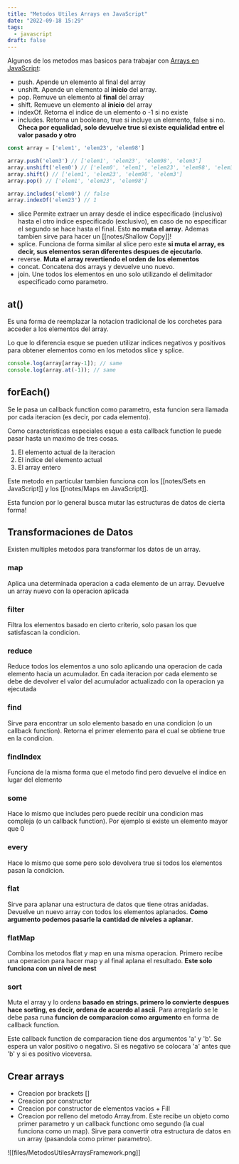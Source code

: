```yaml
---
title: "Metodos Utiles Arrays en JavaScript"
date: "2022-09-18 15:29"
tags: 
  - javascript
draft: false
---
```

Algunos de los metodos mas basicos para trabajar con [Arrays en JavaScript](notes/Arrays%20en%20JavaScript.md):
- push. Apende un elemento al final del array
- unshift. Apende un elemento al **inicio** del array.
- pop. Remuve un elemento al **final** del array
- shift. Remueve un elemento al **inicio** del array
- indexOf. Retorna el indice de un elemento o -1 si no existe
- includes. Retorna un booleano, true si incluye un elemento, false si no. **Checa por equalidad, solo devuelve true si existe equialidad entre el valor pasado y otro**

```JavaScript
const array = ['elem1', 'elem23', 'elem98']

array.push('elem3') // ['elem1', 'elem23', 'elem98', 'elem3']
array.unshift('elem0') // ['elem0', 'elem1', 'elem23', 'elem98', 'elem3']
array.shift() // ['elem1', 'elem23', 'elem98', 'elem3']
array.pop() // ['elem1', 'elem23', 'elem98']

array.includes('elem0') // false
array.indexOf('elem23') // 1
```

- slice Permite extraer un array desde el indice especificado (inclusivo) hasta el otro indice especificado (exclusivo), en caso de no especificar el segundo se hace hasta el final. Esto **no muta el array**. Ademas tambien sirve para hacer un [[notes/Shallow Copy]]!
- splice. Funciona de forma similar al slice pero este **si muta el array, es decir, sus elementos seran diferentes despues de ejecutarlo**.
- reverse. **Muta el array revertiendo el orden de los elementos**
- concat. Concatena dos arrays y devuelve uno nuevo.
- join. Une todos los elementos en uno solo utilizando el delimitador especificado como parametro. 

## at()
Es una forma de reemplazar la notacion tradicional de los corchetes para acceder a los elementos del array.

Lo que lo diferencia esque se pueden utilizar indices negativos y positivos para obtener elementos como en los metodos slice y splice.

```JavaScript
console.log(array[array-1]); // same
console.log(array.at(-1)); // same
```

## forEach()
Se le pasa un callback function como parametro, esta funcion sera llamada por cada iteracion (es decir, por cada elemento).

Como caracteristicas especiales esque a esta callback function le puede pasar hasta un maximo de tres cosas.
1. El elemento actual de la iteracion
2. El indice del elemento actual
3. El array entero

Este metodo en particular tambien funciona con los [[notes/Sets en JavaScript]] y los [[notes/Maps en JavaScript]].

Esta funcion por lo general busca mutar las estructuras de datos de cierta forma!
## Transformaciones de Datos
Existen multiples metodos para transformar los datos de un array.
### map
Aplica una determinada operacion a cada elemento de un array. Devuelve un array nuevo con la operacion aplicada

### filter
Filtra los elementos basado en cierto criterio, solo pasan los que satisfascan la condicion.

### reduce
Reduce todos los elementos a uno solo aplicando una operacion de cada elemento hacia un acumulador. En cada iteracion por cada elemento se debe de devolver el valor del acumulador actualizado con la operacion ya ejecutada

### find 
Sirve para encontrar un solo elemento basado en una condicion (o un callback function). Retorna el primer elemento para el cual se obtiene true en la condicion.

### findIndex
Funciona de la misma forma que el metodo find pero devuelve el indice en lugar del elemento

### some
Hace lo mismo que includes pero puede recibir una condicion mas compleja (o un callback function). Por ejemplo si existe un elemento mayor que 0

### every
Hace lo mismo que some pero solo devolvera true si todos los elementos pasan la condicion.

### flat
Sirve para aplanar una estructura de datos que tiene otras anidadas. Devuelve un nuevo array con todos los elementos aplanados. **Como argumento podemos pasarle la cantidad de niveles a aplanar**.

### flatMap
Combina los metodos flat y map en una misma operacion. Primero recibe una operacion para hacer map y al final aplana el resultado. **Este solo funciona con un nivel de nest**

### sort
Muta el array y lo ordena **basado en strings. primero lo convierte despues hace sorting, es decir, ordena de acuerdo al ascii**. Para arreglarlo se le debe pasa runa **funcion de comparacion como argumento** en forma de callback function. 

Este callback function de comparacion tiene dos argumentos 'a' y 'b'. Se espera un valor positivo o negativo. Si es negativo se colocara 'a' antes que 'b' y si es positivo viceversa.

## Crear arrays
- Creacion por brackets []
- Creacion por constructor 
- Creacion por constructor de elementos vacios + Fill
- Creacion por relleno del metodo Array.from. Este recibe un objeto como primer parametro y un callback functionc omo segundo (la cual funciona como un map). Sirve para convertir otra estructura de datos en un array (pasandola como primer parametro).


![[files/MetodosUtilesArraysFramework.png]]